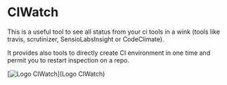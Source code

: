 # CIWatch

This is a useful tool to see all status from your ci tools in a wink (tools like travis, scrutinizer, SensioLabsInsight or CodeClimate).

It provides also tools to directly create CI environment in one time and permit you to restart inspection on a repo.

[![Logo CIWatch](https://cdn.rawgit.com/ArthurHlt/ciwatch/master/app/assets/image/logo.png?123)](Logo CIWatch)

